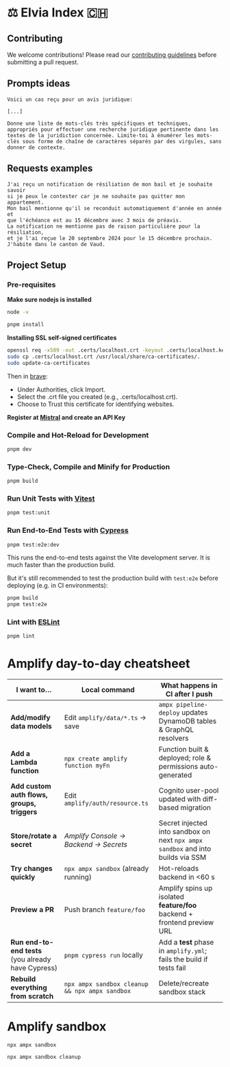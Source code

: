 # ⚖️ Elvia Index 🇨🇭

## Contributing

We welcome contributions! Please read our [contributing guidelines](CONTRIBUTING.md) before submitting a pull request.

## Prompts ideas

```
Voici un cas reçu pour un avis juridique:

[...]

Donne une liste de mots-clés très spécifiques et techniques, appropriés pour effectuer une recherche juridique pertinente dans les textes de la juridiction concernée. Limite-toi à énumérer les mots-clés sous forme de chaîne de caractères séparés par des virgules, sans donner de contexte.
```

## Requests examples

```
J'ai reçu un notification de résiliation de mon bail et je souhaite savoir
si je peux le contester car je ne souhaite pas quitter mon appartement.
Mon bail mentionne qu'il se reconduit automatiquement d'année en année et
que l'échéance est au 15 décembre avec 3 mois de préavis.
La notification ne mentionne pas de raison particulière pour la résiliation,
et je l'ai reçue le 20 septembre 2024 pour le 15 décembre prochain.
J'habite dans le canton de Vaud.
```

## Project Setup

### Pre-requisites

**Make sure nodejs is installed**

```sh
node -v
```

```sh
pnpm install
```

**Installing SSL self-signed certificates**

```sh
openssl req -x509 -out .certs/localhost.crt -keyout .certs/localhost.key -newkey rsa:2048 -nodes -sha256 -days 365 -subj "/CN=localhost"
sudo cp .certs/localhost.crt /usr/local/share/ca-certificates/.
sudo update-ca-certificates
```

Then in [brave](brave://settings/certificates):

- Under Authorities, click Import.
- Select the .crt file you created (e.g., .certs/localhost.crt).
- Choose to Trust this certificate for identifying websites.

**Register at [Mistral](https://mistra.ai) and create an API Key**

### Compile and Hot-Reload for Development

```sh
pnpm dev
```

### Type-Check, Compile and Minify for Production

```sh
pnpm build
```

### Run Unit Tests with [Vitest](https://vitest.dev/)

```sh
pnpm test:unit
```

### Run End-to-End Tests with [Cypress](https://www.cypress.io/)

```sh
pnpm test:e2e:dev
```

This runs the end-to-end tests against the Vite development server.
It is much faster than the production build.

But it's still recommended to test the production build with `test:e2e` before deploying (e.g. in CI environments):

```sh
pnpm build
pnpm test:e2e
```

### Lint with [ESLint](https://eslint.org/)

```sh
pnpm lint
```

# Amplify day-to-day cheatsheet

| I want to…                                          | Local command                                  | What happens in CI after I push                                                 |
| --------------------------------------------------- | ---------------------------------------------- | ------------------------------------------------------------------------------- |
| **Add/modify data models**                          | Edit `amplify/data/*.ts` → save                | `ampx pipeline-deploy` updates DynamoDB tables & GraphQL resolvers              |
| **Add a Lambda function**                           | `npx create amplify function myFn`             | Function built & deployed; role & permissions auto-generated                    |
| **Add custom auth flows, groups, triggers**         | Edit `amplify/auth/resource.ts`                | Cognito user-pool updated with diff-based migration                             |
| **Store/rotate a secret**                           | _Amplify Console → Backend → Secrets_          | Secret injected into sandbox on next `npx ampx sandbox` and into builds via SSM |
| **Try changes quickly**                             | `npx ampx sandbox` (already running)           | Hot-reloads backend in <60 s                                                    |
| **Preview a PR**                                    | Push branch `feature/foo`                      | Amplify spins up isolated **feature/foo** backend + frontend preview URL        |
| **Run end-to-end tests** (you already have Cypress) | `pnpm cypress run` locally                     | Add a **test** phase in `amplify.yml`; fails the build if tests fail            |
| **Rebuild everything from scratch**                 | `npx ampx sandbox cleanup && npx ampx sandbox` | Delete/recreate sandbox stack                                                   |

# Amplify sandbox

```
npx ampx sandbox
```

```
npx ampx sandbox cleanup
```
